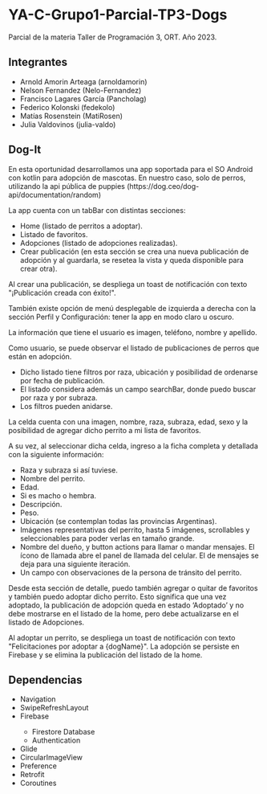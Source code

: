 # YA-C-Grupo1-Parcial-TP3-Dogs

<p>Parcial de la materia Taller de Programación 3, ORT. Año 2023.</p>

## Integrantes
<ul>
    <li>Arnold Amorin Arteaga (arnoldamorin)</li>
    <li>Nelson Fernandez (Nelo-Fernandez)</li>
    <li>Francisco Lagares García (Pancholag)</li>
    <li>Federico Kolonski (fedekolo)</li>
    <li>Matías Rosenstein (MatiRosen)</li>
    <li>Julia Valdovinos (julia-valdo)</li>
</ul>

## Dog-It

<p>
En esta oportunidad desarrollamos una app soportada para el SO Android con kotlin para adopción de mascotas. En nuestro caso, solo de perros, utilizando la api pública de puppies (https://dog.ceo/dog-api/documentation/random)
</p>

<p>La app cuenta con un tabBar con distintas secciones:</p>
<ul>
    <li>Home (listado de perritos a adoptar).</li>
    <li>Listado de favoritos.</li>
    <li>Adopciones (listado de adopciones realizadas).</li>
    <li>Crear publicación (en esta sección se crea una nueva publicación de adopción y al guardarla, se resetea la vista y queda disponible para crear otra).</li>
</ul>

<p>Al crear una publicación, se despliega un toast de notificación con texto "¡Publicación creada con éxito!".</p>

<p>También existe opción de menú desplegable de izquierda a derecha con la
sección Perfil y Configuración: tener la app en modo claro u oscuro.</p>

<p>La información que tiene el usuario es imagen, teléfono, nombre y apellido.</p>

<p>Como usuario, se puede observar el listado de publicaciones de perros que
están en adopción.</p>
<ul>
    <li>Dicho listado tiene filtros por raza, ubicación y posibilidad de ordenarse por fecha de publicación.</li>
    <li>El listado considera además un campo searchBar, donde puedo buscar por raza y por subraza.</li>
    <li>Los filtros pueden anidarse.</li>
</ul>

<p>La celda cuenta con una imagen, nombre, raza, subraza, edad, sexo y la posibilidad de agregar dicho perrito a mi lista de favoritos.</p>

<p>A su vez, al seleccionar dicha celda, ingreso a la ficha completa y detallada con la siguiente información:</p>
<ul>
    <li>Raza y subraza si así tuviese.</li>
    <li>Nombre del perrito.</li>
    <li>Edad.</li>
    <li>Si es macho o hembra.</li>
    <li>Descripción.</li>
    <li>Peso.</li>
    <li>Ubicación (se contemplan todas las provincias Argentinas).</li>
    <li>Imágenes representativas del perrito, hasta 5 imágenes, scrollables y seleccionables para poder verlas en tamaño grande.</li>
    <li>Nombre del dueño, y button actions para llamar o mandar mensajes. El ícono de llamada abre el panel de llamada del celular. El de mensajes se deja para una siguiente iteración.</li>
    <li>Un campo con observaciones de la persona de tránsito del perrito.</li>
</ul>

<p>Desde esta sección de detalle, puedo también agregar o quitar de favoritos y también puedo adoptar dicho perrito. Esto significa que una vez adoptado, la publicación de adopción queda en estado ‘Adoptado’ y no debe mostrarse en el listado de la home, pero debe actualizarse en el listado de Adopciones.</p>

<p>Al adoptar un perrito, se despliega un toast de notificación con texto
"Felicitaciones por adoptar a {dogName}". La adopción se persiste en Firebase y se elimina la publicación del listado de la home.</p>

## Dependencias
<ul>
    <li>Navigation</li>
    <li>SwipeRefreshLayout</li>    
    <li>Firebase</li>
    <ul>
        <li>Firestore Database</li>
        <li>Authentication</li>
    </ul>
    <li>Glide</li>
    <li>CircularImageView</li>
    <li>Preference</li>
    <li>Retrofit</li>
    <li>Coroutines</li>
</ul>